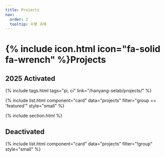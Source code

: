 ```yaml
---
title: Projects
nav:
  order: 2
  tooltip: 수행 과제
---
```


# {% include icon.html icon="fa-solid fa-wrench" %}Projects
## 2025 Activated
{% include tags.html tags="pi, ci" link="/hanyang-selab/projects/" %}


{% include list.html component="card" data="projects" filter="group == 'featured'" style="small" %}

{% include section.html %}

## Deactivated

{% include list.html component="card" data="projects" filter="!group" style="small" %}
